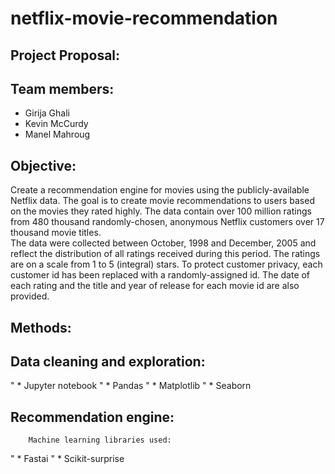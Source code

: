 # netflix-movie-recommendation

## Project Proposal:

## Team members:
* Girija Ghali
* Kevin McCurdy
* Manel Mahroug


## Objective:

Create a recommendation engine for movies using the publicly-available Netflix data. 
The goal is to create movie recommendations to users based on the movies they rated highly.
The data contain over 100 million ratings from 480 thousand randomly-chosen, anonymous Netflix customers over 17 thousand movie titles.  
The data were collected between October, 1998 and December, 2005 and reflect the distribution of all ratings received during this period.  The ratings are on a scale from 1 to 5 (integral) stars. 
To protect customer privacy, each customer id has been replaced with a randomly-assigned id.  The date of each rating and the title and year of release for each movie id are also provided.


## Methods:

## Data cleaning and exploration:  
"	* Jupyter notebook
"	* Pandas
"	* Matplotlib
"	* Seaborn

## Recommendation engine: 
        Machine learning libraries used:
"	* Fastai
"	* Scikit-surprise
 
